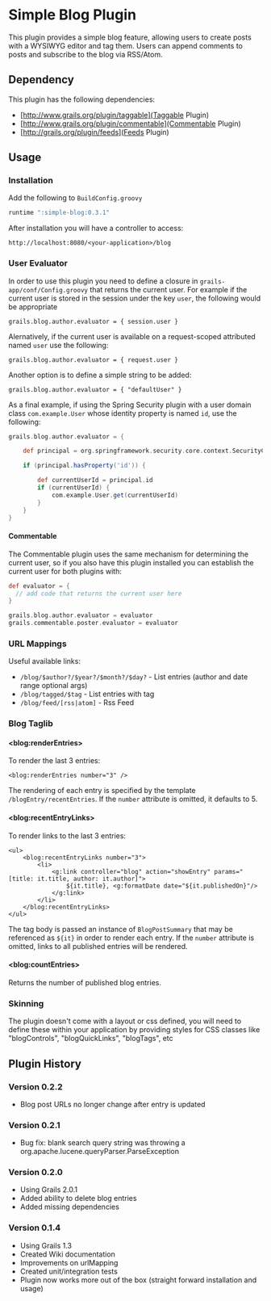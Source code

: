 # Simple Blog Plugin

This plugin provides a simple blog feature, allowing users to create posts
with a WYSIWYG editor and tag them. Users can append comments to posts and subscribe to the blog via RSS/Atom.

## Dependency

This plugin has the following dependencies:

* [http://www.grails.org/plugin/taggable](Taggable Plugin)
* [http://www.grails.org/plugin/commentable](Commentable Plugin)
* [http://grails.org/plugin/feeds](Feeds Plugin)

## Usage

### Installation

Add the following to `BuildConfig.groovy`

````groovy
runtime ":simple-blog:0.3.1"
````

After installation you will have a controller to access:

    http://localhost:8080/<your-application>/blog

### User Evaluator

In order to use this plugin you need to define a closure in `grails-app/conf/Config.groovy` that returns the current user. For example if the current user is stored in the session under the key `user`, the following would be appropriate

    grails.blog.author.evaluator = { session.user }

Alernatively, if the current user is available on a request-scoped attributed named `user` use the following:

    grails.blog.author.evaluator = { request.user }

Another option is to define a simple string to be added:

    grails.blog.author.evaluator = { "defaultUser" }

As a final example, if using the Spring Security plugin with a user domain class `com.example.User` whose identity property is named `id`, use the following:

````groovy
grails.blog.author.evaluator = {

    def principal = org.springframework.security.core.context.SecurityContextHolder.context.authentication.principal

    if (principal.hasProperty('id')) {

        def currentUserId = principal.id
        if (currentUserId) {
            com.example.User.get(currentUserId)
        }
    }
}
````

#### Commentable

The Commentable plugin uses the same mechanism for determining the current user, so if you also have this plugin installed you can establish the current user for both plugins with:

````groovy
def evaluator = {
  // add code that returns the current user here
}

grails.blog.author.evaluator = evaluator
grails.commentable.poster.evaluator = evaluator
````


### URL Mappings

Useful available links:

* `/blog/$author?/$year?/$month?/$day?` - List entries (author and date range optional args)
* `/blog/tagged/$tag` - List entries with tag
* `/blog/feed/[rss|atom]` - Rss Feed

### Blog Taglib

#### &lt;blog:renderEntries&gt;

To render the last 3 entries:

    <blog:renderEntries number="3" />

The rendering of each entry is specified by the template `/blogEntry/recentEntries`. If the `number` attribute is
omitted, it defaults to 5.

#### &lt;blog:recentEntryLinks&gt;

To render links to the last 3 entries:

````
<ul>
    <blog:recentEntryLinks number="3">
        <li>
            <g:link controller="blog" action="showEntry" params="[title: it.title, author: it.author]">
                ${it.title}, <g:formatDate date="${it.publishedOn}"/>
            </g:link>
        </li>
    </blog:recentEntryLinks>
</ul>
````

The tag body is passed an instance of `BlogPostSummary` that may be referenced as `${it}` in order to render
each entry. If the `number` attribute is omitted, links to all published entries will be rendered.

#### &lt;blog:countEntries&gt;

Returns the number of published blog entries.

### Skinning

The plugin doesn't come with a layout or css defined, you will need to define these within your application by providing
styles for CSS classes like "blogControls", "blogQuickLinks", "blogTags", etc

## Plugin History

### Version 0.2.2
* Blog post URLs no longer change after entry is updated

### Version 0.2.1
* Bug fix: blank search query string was throwing a org.apache.lucene.queryParser.ParseException

### Version 0.2.0
* Using Grails 2.0.1
* Added ability to delete blog entries
* Added missing dependencies

### Version 0.1.4
* Using Grails 1.3
* Created Wiki documentation
* Improvements on urlMapping
* Created unit/integration tests
* Plugin now works more out of the box (straight forward installation and usage)

